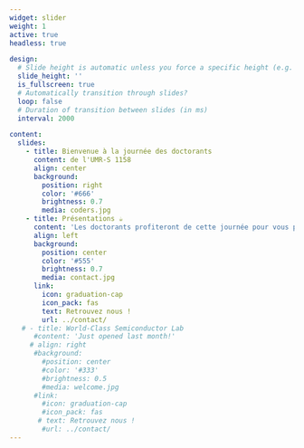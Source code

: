 ```yaml
---
widget: slider
weight: 1
active: true
headless: true

design:
  # Slide height is automatic unless you force a specific height (e.g. '400px')
  slide_height: ''
  is_fullscreen: true
  # Automatically transition through slides?
  loop: false
  # Duration of transition between slides (in ms)
  interval: 2000

content:
  slides:
    - title: Bienvenue à la journée des doctorants
      content: de l'UMR-S 1158
      align: center
      background:
        position: right
        color: '#666'
        brightness: 0.7
        media: coders.jpg
    - title: Présentations ☕️
      content: 'Les doctorants profiteront de cette journée pour vous présenter leur thèse et les travaux qu'ils ont réalisé'
      align: left
      background:
        position: center
        color: '#555'
        brightness: 0.7
        media: contact.jpg
      link:
        icon: graduation-cap
        icon_pack: fas
        text: Retrouvez nous !
        url: ../contact/
   # - title: World-Class Semiconductor Lab
      #content: 'Just opened last month!'
     # align: right
      #background:
        #position: center
        #color: '#333'
        #brightness: 0.5
        #media: welcome.jpg
      #link:
        #icon: graduation-cap
        #icon_pack: fas
       # text: Retrouvez nous !
        #url: ../contact/
---
```

